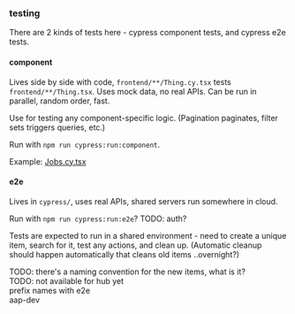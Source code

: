 ### testing

There are 2 kinds of tests here - cypress component tests, and cypress e2e tests.


#### component

Lives side by side with code, `frontend/**/Thing.cy.tsx` tests `frontend/**/Thing.tsx`.
Uses mock data, no real APIs.
Can be run in parallel, random order, fast.

Use for testing any component-specific logic. (Pagination paginates, filter sets triggers queries, etc.)

Run with `npm run cypress:run:component`.

Example: [Jobs.cy.tsx](https://github.com/ansible/ansible-ui/blob/main/frontend/awx/views/jobs/Jobs.cy.tsx)

#### e2e

Lives in `cypress/`, uses real APIs,
shared servers run somewhere in cloud.

Run with `npm run cypress:run:e2e`? TODO: auth?

Tests are expected to run in a shared environment - need to create a unique item, search for it, test any actions, and clean up.
(Automatic cleanup should happen automatically that cleans old items ..overnight?)

TODO: there's a naming convention for the new items, what is it?  
TODO: not available for hub yet  
prefix names with e2e  
aap-dev